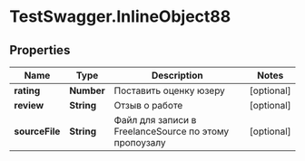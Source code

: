 # TestSwagger.InlineObject88

## Properties

Name | Type | Description | Notes
------------ | ------------- | ------------- | -------------
**rating** | **Number** | Поставить оценку юзеру | [optional] 
**review** | **String** | Отзыв о работе | [optional] 
**sourceFile** | **String** | Файл для записи в FreelanceSource по этому пропоузалу | [optional] 


